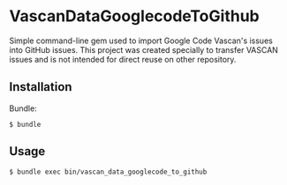 # VascanDataGooglecodeToGithub

Simple command-line gem used to import Google Code Vascan's issues into GitHub issues.
This project was created specially to transfer VASCAN issues and is not intended for direct reuse on other repository.

## Installation

Bundle:

    $ bundle

## Usage

    $ bundle exec bin/vascan_data_googlecode_to_github

